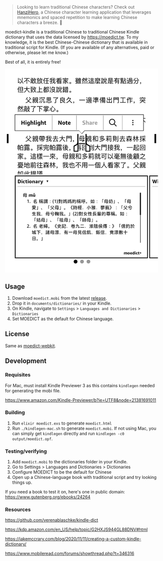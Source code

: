 > Looking to learn traditional Chinese characters? Check out [HanziHero](https://hanzihero.com), a Chinese character learning application that leverages mnemonics and spaced repetition to make learning Chinese characters a breeze. 🎉

moedict-kindle is a traditional Chinese to traditional Chinese Kindle dictionary that uses the data licensed by https://moedict.tw.
To my knowledge, it is the best Chinese-Chinese dictionary that is available in traditional script for Kindle.
(If you are available of any alternatives, paid or otherwise, please let me know.)

Best of all, it is entirely free!

![moedict usage screenshot](screenshot.png)

## Usage

1. Download `moedict.mobi` from the latest [release]().
2. Drop it in `documents/dictionaries/` in your Kindle.
3. On Kindle, navigate to `Settings` > `Languages and Dictionaries` > `Dictionaries`
4. Set MOEDICT as the default for Chinese language. 

## License

Same as [moedict-webkit](https://github.com/g0v/moedict-webkit/).

## Development

### Requisites

For Mac, must install Kindle Previewer 3 as this contains `kindlegen` needed for generating the mobi file.

https://www.amazon.com/Kindle-Previewer/b?ie=UTF8&node=21381691011

### Building

1. Run `elixir moedict.exs` to generate `moedict.html`
2. Run `./kindlegen-mac.sh` to generate `moedict.mobi`. If not using Mac, you can simply get `kindlegen` directly and run `kindlegen -c0 output/moedict.opf`.

### Testing/verifying

1. Add `moedict.mobi` to the dictionaries folder in your Kindle.
2. Go to Settings > Languages and Dictionaries > Dictionaries
3. Configure MOEDICT to be the default for Chinese
4. Open up a Chinese-language book with traditional script and try looking things up.

If you need a book to test it on, here's one in public domain: https://www.gutenberg.org/ebooks/24264

### Resources

https://github.com/verenablaschke/kindle-dict

https://kdp.amazon.com/en_US/help/topic/G2HXJS944GL88DNV#html

https://jakemccrary.com/blog/2020/11/11/creating-a-custom-kindle-dictionary/

https://www.mobileread.com/forums/showthread.php?t=346316
